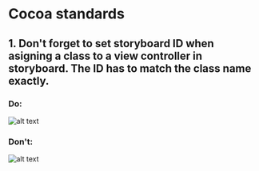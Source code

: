 # Cocoa standards

## 1. Don't forget to set storyboard ID when asigning a class to a view controller in storyboard. The ID has to match the class name exactly.

### Do:
![alt text](https://github.com/degordian/ios-coding-standards/blob/assets/docs/Cocoa/assets/storyboardIdentifierdDo.png)

### Don't:
![alt text](https://github.com/degordian/ios-coding-standards/blob/assets/docs/Cocoa/assets/storyboardIdentifierdDont.png)
